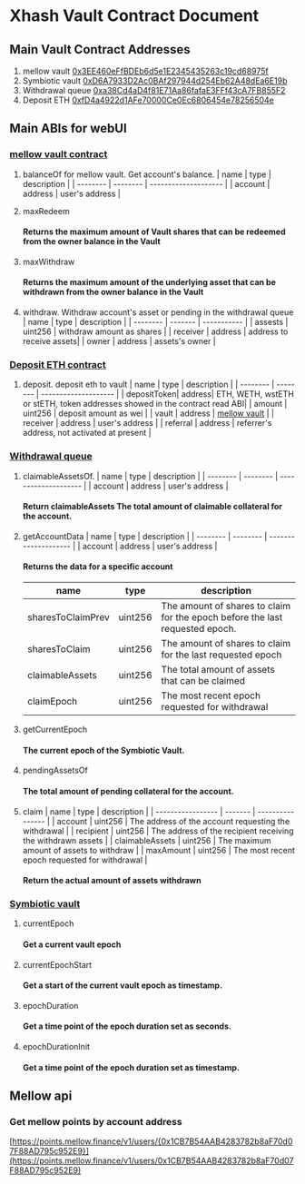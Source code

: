 # Xhash Vault Contract Document

## Main Vault Contract Addresses

1. mellow vault [0x3EE460eFfBDEb6d5e1E2345435263c19cd68975f](https://eth.blockscout.com/address/0x3EE460eFfBDEb6d5e1E2345435263c19cd68975f?tab=contract)
2. Symbiotic vault [0xD6A7933D2Ac0BAf297944d254Eb62A48dEa6E19b](https://eth.blockscout.com/address/0xD6A7933D2Ac0BAf297944d254Eb62A48dEa6E19b?tab=contract)
3. Withdrawal queue [0xa38Cd4aD4f81E71Aa86fafaE3FFf43cA7FB855F2](https://eth.blockscout.com/address/0xa38Cd4aD4f81E71Aa86fafaE3FFf43cA7FB855F2?tab=contract)
4. Deposit ETH [0xfD4a4922d1AFe70000Ce0Ec6806454e78256504e](https://eth.blockscout.com/address/0xfD4a4922d1AFe70000Ce0Ec6806454e78256504e?tab=read_write_contract)

## Main ABIs for webUI

### [mellow vault contract](https://eth.blockscout.com/address/0x3EE460eFfBDEb6d5e1E2345435263c19cd68975f?tab=contract)

1. balanceOf for mellow vault. Get account's balance.
   | name | type | description |
   | -------- | -------- | -------------------- |
   | account | address | user's address |
2. maxRedeem

   #### Returns the maximum amount of Vault shares that can be redeemed from the owner balance in the Vault

3. maxWithdraw

   #### Returns the maximum amount of the underlying asset that can be withdrawn from the owner balance in the Vault

4. withdraw. Withdraw account's asset or pending in the withdrawal queue
   | name | type | description |
   | -------- | ------- | ----------- |
   | assests | uint256 | withdraw amount as shares |
   | receiver | address | address to receive assets|
   | owner | address | assets's owner |

### [Deposit ETH contract](https://eth.blockscout.com/address/0xfD4a4922d1AFe70000Ce0Ec6806454e78256504e?tab=read_write_contract)

1. deposit. deposit eth to vault
   | name | type | description |
   | -------- | -------- | -------------------- |
   | depositToken| address| ETH, WETH, wstETH or stETH, token addresses showed in the contract read ABI|
   | amount | uint256 | deposit amount as wei |
   | vault | address | [mellow vault](https://eth.blockscout.com/address/0x3EE460eFfBDEb6d5e1E2345435263c19cd68975f?tab=contract) |
   | receiver | address | user's address |
   | referral | address | referrer's address, not activated at present |

### [Withdrawal queue](https://eth.blockscout.com/address/0xa38Cd4aD4f81E71Aa86fafaE3FFf43cA7FB855F2?tab=contract)

1. claimableAssetsOf.
   | name | type | description |
   | -------- | -------- | -------------------- |
   | account | address | user's address |

   #### Return claimableAssets The total amount of claimable collateral for the account.

2. getAccountData
   | name | type | description |
   | -------- | -------- | -------------------- |
   | account | address | user's address |
   #### Returns the data for a specific account
   | name              | type    | description                                                                  |
   | ----------------- | ------- | ---------------------------------------------------------------------------- |
   | sharesToClaimPrev | uint256 | The amount of shares to claim for the epoch before the last requested epoch. |
   | sharesToClaim     | uint256 | The amount of shares to claim for the last requested epoch                   |
   | claimableAssets   | uint256 | The total amount of assets that can be claimed                               |
   | claimEpoch        | uint256 | The most recent epoch requested for withdrawal                               |
3. getCurrentEpoch
   #### The current epoch of the Symbiotic Vault.
4. pendingAssetsOf
   #### The total amount of pending collateral for the account.
5. claim
   | name | type | description |
   | ----------------- | ------- | ---------------- |
   | account | uint256 | The address of the account requesting the withdrawal |
   | recipient | uint256 | The address of the recipient receiving the withdrawn assets |
   | claimableAssets | uint256 | The maximum amount of assets to withdraw |
   | maxAmount | uint256 | The most recent epoch requested for withdrawal |
   #### Return the actual amount of assets withdrawn

### [Symbiotic vault](https://eth.blockscout.com/address/0xD6A7933D2Ac0BAf297944d254Eb62A48dEa6E19b?tab=contract)

1. currentEpoch

   #### Get a current vault epoch

2. currentEpochStart
   #### Get a start of the current vault epoch as timestamp.
3. epochDuration

   #### Get a time point of the epoch duration set as seconds.

4. epochDurationInit
   #### Get a time point of the epoch duration set as timestamp.

## Mellow api

### Get mellow points by account address

[https://points.mellow.finance/v1/users/{0x1CB7B54AAB4283782b8aF70d07F88AD795c952E9}](https://points.mellow.finance/v1/users/0x1CB7B54AAB4283782b8aF70d07F88AD795c952E9)

